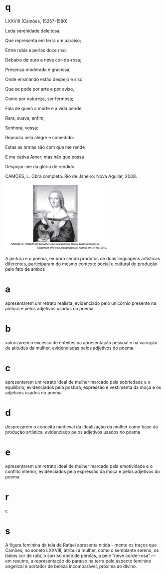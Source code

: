 # q
LXXVIII (Camões, 1525?-1580)

Leda serenidade deleitosa,

Que representa em terra um paraíso;

Entre rubis e perlas doce riso;

Debaixo de ouro e neve cor-de-rosa;

Presença moderada e graciosa,

Onde ensinando estão despejo e siso

Que se pode por arte e por aviso,

Como por natureza, ser fermosa;

Fala de quem a morte e a vida pende,

Rara, suave; enfim,

Senhora, vossa;

Repouso nela alegre e comedido:

Estas as armas são com que me rende

E me cativa Amor; mas não que possa

Despojar-me da glória de rendido.

CAMÕES, L. Obra completa. Rio de Janeiro: Nova Aguilar, 2008.

![](1b376292-bb3d-2309-134a-a29c25cceb86.png)

A pintura e o poema, embora sendo produtos de duas linguagens artísticas diferentes, participaram do mesmo contexto social e cultural de produção pelo fato de ambos

# a
apresentarem um retrato realista, evidenciado pelo unicórnio presente na pintura e pelos adjetivos usados no poema.

# b
valorizarem o excesso de enfeites na apresentação pessoal e na variação de atitudes da mulher, evidenciadas pelos adjetivos do poema.

# c
apresentarem um retrato ideal de mulher marcado pela sobriedade e o equilíbrio, evidenciados pela postura, expressão e vestimenta da moça e os adjetivos usados no poema.

# d
desprezarem o conceito medieval da idealização da mulher como base da produção artística, evidenciado pelos adjetivos usados no poema

# e
apresentarem um retrato ideal de mulher marcado pela emotividade e o conflito interior, evidenciados pela expressão da moça e pelos adjetivos do poema.

# r
c

# s
A figura feminina da tela de Rafael apresenta nitida - mente os traços que Camões, no soneto LXXVIII, atribui à mulher, como o semblante sereno, os lábios cor de rubi, o sorriso doce de pérolas, a pele “neve corde-rosa” — em resumo, a representação do paraíso na terra pelo aspecto feminino angelical e portador de beleza incomparável, próxima ao divino.
